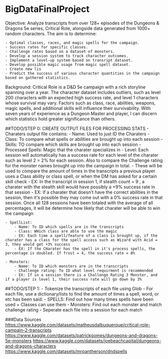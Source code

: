 # BigDataFinalProject

Objective:
Analyze transcripts from over 128+ episodes of the Dungeons & Dragons 5e series, Critical Role, alongside data generated from 1000+ random characters. The aim is to determine:

	- Optimal classes, races, and magic spells for the campaign.
	- Success rates for specific classes.
	- Challenge rates based on a dataset of monsters.
	- Develop a session system to track character outcomes.
	- Implement a level-up system based on transript dataset.
	- Develop possible magic usage from magic spell dataset.
	- Create new lis
	- Predict the success of various character quantities in the campaign based on gathered statistics.

Background: Critical Role is a D&D 5e campaign with a rich storyline spanning over a year. The character dataset includes outliers, such as level 200 characters with an expected high success rate, and level 1 characters whose survival may vary. Factors such as class, race, abilities, weapons, magic spells, and additional skills will influence their survivability. With seven years of experience as a Dungeon Master and player, I can discern which statistics hold greater significance than others.

##TODO/STEP 0:
CREATE OUTPUT FILES FOR PROCESSING STATS
	- Charaters output file contains:
		- Name: Used to just ID the Charaters 
		- Class: To compare what spells or abilities are brought up into each session 
		- Skills: TO compare which skills are brought up into each session 
		- Processed Spells: Magic that the charater specializes in 
		- Level: Each session will automatically has a success rate for each level of the charater such as level 2 = 2% for each session. Also to compare the Challenge rating for the monster names brought up into the campaign in total.
		- These will be used to compare the amount of times in the transcripts a previous player uses a Class ability or class spell, or when the DM has asked for a certain skill check
		- EX: In the transcript in session 1, if stealth count = 9 , a charater with the stealth skill would have possibly a +9% success rate in that session 
		- EX: If a charater that doesn't have the correct abilities in the session, then it's possible they may come out with a 0% success rate in that session. Once all 128 sessions have been totaled with the average of all percentages, it will be determine how likely that charater will be able to win the campaign
		
	- SpellList:
		- Name: To ID which spells are in the transcripts
		- Class: WHich class are able to use the magic
		- EX: Each time a spell/feature of a class is brought up, if the charater has a class for the spell access such as Wizard with Acid = 3, they would get +3% success
		- EX: If the CHarater has the spell in it's process spells, the percentage is doubled. If frost = 4, the success rate = 8%
	
	- Monsters: 
		- Name: To ID which monsters are in the transcripts 
		- Challenge rating: To ID what level requirment is recommended 
		- EX: If in a session there is a Challenge Rating 3 Monster, and if a player is level 1, their success rate will go down by 3%

##TODO/STEP 1:
	- Tokenize the transcripts of each file using Glob
	- For each file, use a dictionary/lists to find the amount of times a spell, word, or etc has been said:
		- SPELLS: Find out how many times spells have been used + Classes can use them 
		- Monsters: Find out each monster and match challenge rating 
		- Seperate each file into a session for each match 
	
	


###Data Sources
https://www.kaggle.com/datasets/matheusdalbuquerque/critical-role-campain-2-transcripts
https://www.kaggle.com/datasets/patrickgomes/dungeons-and-dragons-5e-monsters
https://www.kaggle.com/datasets/joebeachcapital/dungeons-and-dragons-characters
https://www.kaggle.com/datasets/mrpantherson/dndspells
 
